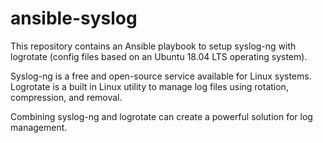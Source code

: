 # ansible-syslog

This repository contains an Ansible playbook to setup syslog-ng with logrotate (config files based on an Ubuntu 18.04 LTS operating system).

Syslog-ng is a free and open-source service available for Linux systems.
Logrotate is a built in Linux utility to manage log files using rotation, compression, and removal.

Combining syslog-ng and logrotate can create a powerful solution for log management.
